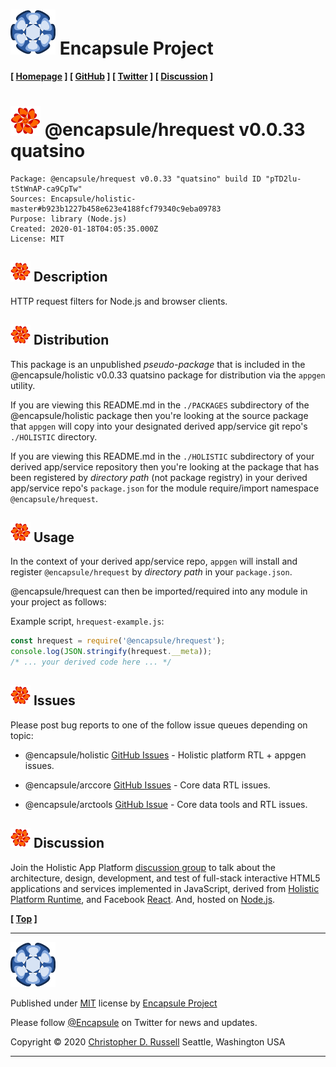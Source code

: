 # [![](ASSETS/blue-burst-encapsule.io-icon-72x72.png "Encapsule Project Homepage")](https://encapsule.io) Encapsule Project

**[ [Homepage](https://encapsule.io "Encapsule Project Homepage...") ] [ [GitHub](https://github.com/Encapsule "Encapsule Project GitHub...") ] [ [Twitter](https://twitter.com/Encapsule "Encapsule Project Twitter...") ] [ [Discussion](https://groups.google.com/a/encapsule.io/forum/#!forum/holistic-app-platform-discussion-group "Holistic app platform discussion group...") ]**

# ![](ASSETS/encapsule-holistic-48x48.png)&nbsp;@encapsule/hrequest v0.0.33 quatsino

```
Package: @encapsule/hrequest v0.0.33 "quatsino" build ID "pTD2lu-tStWnAP-ca9CpTw"
Sources: Encapsule/holistic-master#b923b1227b458e623e4188fcf79340c9eba09783
Purpose: library (Node.js)
Created: 2020-01-18T04:05:35.000Z
License: MIT
```

## ![](ASSETS/encapsule-holistic-32x32.png)&nbsp;Description

HTTP request filters for Node.js and browser clients.

## ![](ASSETS/encapsule-holistic-32x32.png)&nbsp;Distribution

This package is an unpublished _pseudo-package_ that is included in the @encapsule/holistic v0.0.33 quatsino package for distribution via the `appgen` utility.

If you are viewing this README.md in the `./PACKAGES` subdirectory of the @encapsule/holistic package then you're looking at the source package that `appgen` will copy into your designated derived app/service git repo's `./HOLISTIC` directory.

If you are viewing this README.md in the `./HOLISTIC` subdirectory of your derived app/service repository then you're looking at the package that has been registered by _directory path_ (not package registry) in your derived app/service repo's `package.json` for the module require/import namespace `@encapsule/hrequest`.

## ![](ASSETS/encapsule-holistic-32x32.png)&nbsp;Usage

In the context of your derived app/service repo, `appgen` will install and register `@encapsule/hrequest` by _directory path_ in your `package.json`.

@encapsule/hrequest can then be imported/required into any module in your project as follows:

Example script, `hrequest-example.js`:

```JavaScript
const hrequest = require('@encapsule/hrequest');
console.log(JSON.stringify(hrequest.__meta));
/* ... your derived code here ... */
```

## ![](ASSETS/encapsule-holistic-32x32.png)&nbsp;Issues

Please post bug reports to one of the follow issue queues depending on topic:

- @encapsule/holistic [GitHub Issues](https://github.com/Encapsule/holistic/issues) - Holistic platform RTL + appgen issues.

- @encapsule/arccore [GitHub Issues](https://github.com/Encapsule/ARCcore/issues) - Core data RTL issues.

- @encapsule/arctools [GitHub Issue](https://github.com/Encapsule/ARCtools/issues) - Core data tools and RTL issues.

## ![](ASSETS/encapsule-holistic-32x32.png)&nbsp;Discussion

Join the Holistic App Platform [discussion group](https://groups.google.com/a/encapsule.io/forum/#!forum/holistic-app-platform-discussion-group "Holistic app platform discussion group...") to talk about the architecture, design, development, and test of full-stack interactive HTML5 applications and services implemented in JavaScript, derived from [Holistic Platform Runtime](#holistic-platform-runtime), and Facebook [React](https://reactjs.org). And, hosted on [Node.js](https://nodejs.org).

**[ [Top](#encapsule-project "Scroll to the top of the page...") ]**

<hr>

[![Encapsule Project](ASSETS/blue-burst-encapsule.io-icon-72x72.png "Encapsule Project")](https://encapsule.io)

Published under [MIT](LICENSE) license by [Encapsule Project](https://encapsule.io)

Please follow [@Encapsule](https://twitter.com/encapsule) on Twitter for news and updates.

Copyright &copy; 2020 [Christopher D. Russell](https://github.com/ChrisRus) Seattle, Washington USA

<hr>